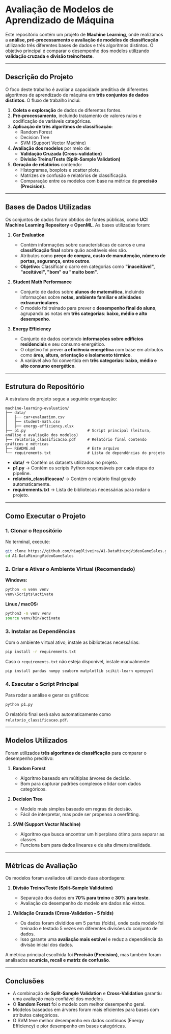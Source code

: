 # **Avaliação de Modelos de Aprendizado de Máquina**

Este repositório contém um projeto de **Machine Learning**, onde realizamos a **análise, pré-processamento e avaliação de modelos de classificação** utilizando três diferentes bases de dados e três algoritmos distintos. O objetivo principal é comparar o desempenho dos modelos utilizando **validação cruzada** e **divisão treino/teste**.

---

## **Descrição do Projeto**

O foco deste trabalho é avaliar a capacidade preditiva de diferentes algoritmos de aprendizado de máquina em **três conjuntos de dados distintos**. O fluxo de trabalho inclui:

1. **Coleta e exploração** de dados de diferentes fontes.
2. **Pré-processamento**, incluindo tratamento de valores nulos e codificação de variáveis categóricas.
3. **Aplicação de três algoritmos de classificação**:
   - Random Forest
   - Decision Tree
   - SVM (Support Vector Machine)
4. **Avaliação dos modelos** por meio de:
   - **Validação Cruzada (Cross-validation)**
   - **Divisão Treino/Teste (Split-Sample Validation)**
5. **Geração de relatórios** contendo:
   - Histogramas, boxplots e scatter plots.
   - Matrizes de confusão e relatórios de classificação.
   - Comparação entre os modelos com base na métrica de **precisão (Precision).**

---

## **Bases de Dados Utilizadas**

Os conjuntos de dados foram obtidos de fontes públicas, como **UCI Machine Learning Repository** e **OpenML**. As bases utilizadas foram:

1. **Car Evaluation**

   - Contém informações sobre características de carros e uma **classificação final** sobre quão aceitáveis eles são.
   - Atributos como **preço de compra, custo de manutenção, número de portas, segurança, entre outros**.
   - **Objetivo:** Classificar o carro em categorias como **"inaceitável", "aceitável", "bom" ou "muito bom"**.

2. **Student Math Performance**

   - Conjunto de dados sobre **alunos de matemática**, incluindo informações sobre **notas, ambiente familiar e atividades extracurriculares**.
   - O modelo foi treinado para prever o **desempenho final do aluno**, agrupando as notas em **três categorias**: **baixo, médio e alto desempenho**.

3. **Energy Efficiency**
   - Conjunto de dados contendo **informações sobre edifícios residenciais** e seu consumo energético.
   - O objetivo foi prever **a eficiência energética** com base em atributos como **área, altura, orientação e isolamento térmico**.
   - A variável alvo foi convertida em **três categorias**: **baixo, médio e alto consumo energético**.

---

## **Estrutura do Repositório**

A estrutura do projeto segue a seguinte organização:

```
machine-learning-evaluation/
├── data/
│   ├── car+evaluation.csv
│   ├── student-math.csv
│   ├── energy-efficiency.xlsx
├── p1.py                           # Script principal (leitura, análise e avaliação dos modelos)
├── relatorio_classificacao.pdf     # Relatório final contendo gráficos e métricas
├── README.md                       # Este arquivo
└── requirements.txt                # Lista de dependências do projeto
```

- **data/** → Contém os datasets utilizados no projeto.
- **p1.py** → Contém os scripts Python responsáveis por cada etapa do pipeline.
- **relatorio_classificacao/** → Contém o relatório final gerado automaticamente.
- **requirements.txt** → Lista de bibliotecas necessárias para rodar o projeto.

---

## **Como Executar o Projeto**

### **1. Clonar o Repositório**

No terminal, execute:

```bash
git clone https://github.com/hiag0liveira/A1-DataMiningVideoGameSales.git
cd A1-DataMiningVideoGameSales
```

### **2. Criar e Ativar o Ambiente Virtual (Recomendado)**

**Windows:**

```bash
python -m venv venv
venv\Scripts\activate
```

**Linux / macOS:**

```bash
python3 -m venv venv
source venv/bin/activate
```

### **3. Instalar as Dependências**

Com o ambiente virtual ativo, instale as bibliotecas necessárias:

```bash
pip install -r requirements.txt
```

Caso o `requirements.txt` não esteja disponível, instale manualmente:

```bash
pip install pandas numpy seaborn matplotlib scikit-learn openpyxl
```

### **4. Executar o Script Principal**

Para rodar a análise e gerar os gráficos:

```bash
python p1.py
```

O relatório final será salvo automaticamente como `relatorio_classificacao.pdf`.

---

## **Modelos Utilizados**

Foram utilizados **três algoritmos de classificação** para comparar o desempenho preditivo:

1. **Random Forest**

   - Algoritmo baseado em múltiplas árvores de decisão.
   - Bom para capturar padrões complexos e lidar com dados categóricos.

2. **Decision Tree**

   - Modelo mais simples baseado em regras de decisão.
   - Fácil de interpretar, mas pode ser propenso a overfitting.

3. **SVM (Support Vector Machine)**
   - Algoritmo que busca encontrar um hiperplano ótimo para separar as classes.
   - Funciona bem para dados lineares e de alta dimensionalidade.

---

## **Métricas de Avaliação**

Os modelos foram avaliados utilizando duas abordagens:

1. **Divisão Treino/Teste (Split-Sample Validation)**

   - Separação dos dados em **70% para treino** e **30% para teste**.
   - Avaliação do desempenho do modelo em dados não vistos.

2. **Validação Cruzada (Cross-Validation - 5 folds)**
   - Os dados foram divididos em 5 partes (folds), onde cada modelo foi treinado e testado 5 vezes em diferentes divisões do conjunto de dados.
   - Isso garante uma **avaliação mais estável** e reduz a dependência da divisão inicial dos dados.

A métrica principal escolhida foi **Precisão (Precision)**, mas também foram analisados **acurácia, recall e matriz de confusão**.

---

## **Conclusões**

- A combinação de **Split-Sample Validation** e **Cross-Validation** garantiu uma avaliação mais confiável dos modelos.
- O **Random Forest** foi o modelo com melhor desempenho geral.
- Modelos baseados em árvores foram mais eficientes para bases com atributos categóricos.
- O SVM teve melhor desempenho em dados contínuos (Energy Efficiency) e pior desempenho em bases categóricas.
